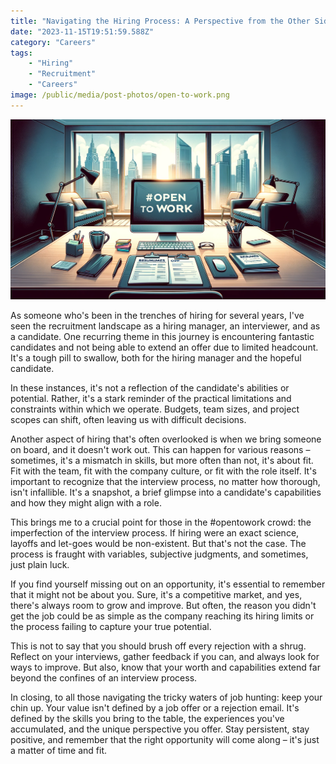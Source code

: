 ```yaml
---
title: "Navigating the Hiring Process: A Perspective from the Other Side of the Table"
date: "2023-11-15T19:51:59.588Z"
category: "Careers"
tags:
    - "Hiring"
    - "Recruitment"
    - "Careers"
image: /public/media/post-photos/open-to-work.png
---
```


![Open to work image. Generated using Dalle.](/public/media/post-photos/open-to-work.png)

As someone who's been in the trenches of hiring for several years, I've seen the recruitment landscape as a hiring manager, an interviewer, and as a candidate. One recurring theme in this journey is encountering fantastic candidates and not being able to extend an offer due to limited headcount. It's a tough pill to swallow, both for the hiring manager and the hopeful candidate.

In these instances, it's not a reflection of the candidate's abilities or potential. Rather, it's a stark reminder of the practical limitations and constraints within which we operate. Budgets, team sizes, and project scopes can shift, often leaving us with difficult decisions.

Another aspect of hiring that's often overlooked is when we bring someone on board, and it doesn't work out. This can happen for various reasons – sometimes, it's a mismatch in skills, but more often than not, it's about fit. Fit with the team, fit with the company culture, or fit with the role itself. It's important to recognize that the interview process, no matter how thorough, isn't infallible. It's a snapshot, a brief glimpse into a candidate's capabilities and how they might align with a role.

This brings me to a crucial point for those in the #opentowork crowd: the imperfection of the interview process. If hiring were an exact science, layoffs and let-goes would be non-existent. But that's not the case. The process is fraught with variables, subjective judgments, and sometimes, just plain luck.

If you find yourself missing out on an opportunity, it's essential to remember that it might not be about you. Sure, it's a competitive market, and yes, there's always room to grow and improve. But often, the reason you didn't get the job could be as simple as the company reaching its hiring limits or the process failing to capture your true potential.

This is not to say that you should brush off every rejection with a shrug. Reflect on your interviews, gather feedback if you can, and always look for ways to improve. But also, know that your worth and capabilities extend far beyond the confines of an interview process.

In closing, to all those navigating the tricky waters of job hunting: keep your chin up. Your value isn't defined by a job offer or a rejection email. It's defined by the skills you bring to the table, the experiences you've accumulated, and the unique perspective you offer. Stay persistent, stay positive, and remember that the right opportunity will come along – it's just a matter of time and fit.